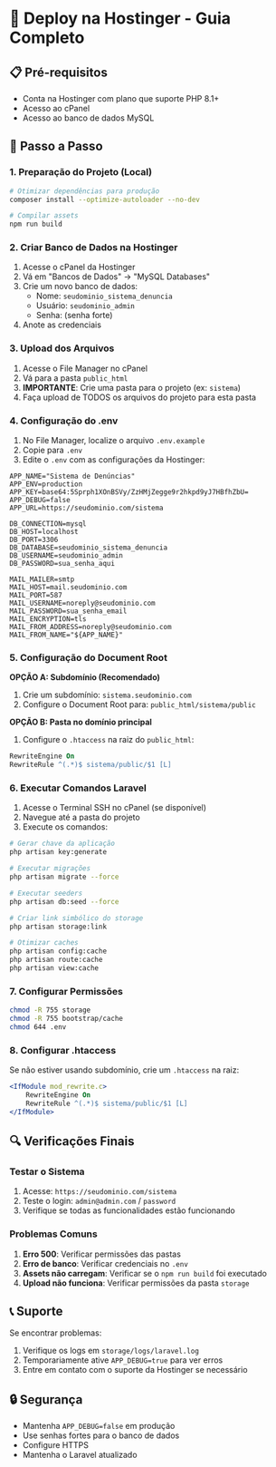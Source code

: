 # 🚀 Deploy na Hostinger - Guia Completo

## 📋 Pré-requisitos
- Conta na Hostinger com plano que suporte PHP 8.1+
- Acesso ao cPanel
- Acesso ao banco de dados MySQL

## 🔧 Passo a Passo

### 1. **Preparação do Projeto (Local)**
```bash
# Otimizar dependências para produção
composer install --optimize-autoloader --no-dev

# Compilar assets
npm run build
```

### 2. **Criar Banco de Dados na Hostinger**
1. Acesse o cPanel da Hostinger
2. Vá em "Bancos de Dados" → "MySQL Databases"
3. Crie um novo banco de dados:
   - Nome: `seudominio_sistema_denuncia`
   - Usuário: `seudominio_admin`
   - Senha: (senha forte)
4. Anote as credenciais

### 3. **Upload dos Arquivos**
1. Acesse o File Manager no cPanel
2. Vá para a pasta `public_html`
3. **IMPORTANTE**: Crie uma pasta para o projeto (ex: `sistema`)
4. Faça upload de TODOS os arquivos do projeto para esta pasta

### 4. **Configuração do .env**
1. No File Manager, localize o arquivo `.env.example`
2. Copie para `.env`
3. Edite o `.env` com as configurações da Hostinger:

```env
APP_NAME="Sistema de Denúncias"
APP_ENV=production
APP_KEY=base64:5Sprph1XOnBSVy/ZzHMjZegge9r2hkpd9yJ7HBfhZbU=
APP_DEBUG=false
APP_URL=https://seudominio.com/sistema

DB_CONNECTION=mysql
DB_HOST=localhost
DB_PORT=3306
DB_DATABASE=seudominio_sistema_denuncia
DB_USERNAME=seudominio_admin
DB_PASSWORD=sua_senha_aqui

MAIL_MAILER=smtp
MAIL_HOST=mail.seudominio.com
MAIL_PORT=587
MAIL_USERNAME=noreply@seudominio.com
MAIL_PASSWORD=sua_senha_email
MAIL_ENCRYPTION=tls
MAIL_FROM_ADDRESS=noreply@seudominio.com
MAIL_FROM_NAME="${APP_NAME}"
```

### 5. **Configuração do Document Root**
**OPÇÃO A: Subdomínio (Recomendado)**
1. Crie um subdomínio: `sistema.seudominio.com`
2. Configure o Document Root para: `public_html/sistema/public`

**OPÇÃO B: Pasta no domínio principal**
1. Configure o `.htaccess` na raiz do `public_html`:

```apache
RewriteEngine On
RewriteRule ^(.*)$ sistema/public/$1 [L]
```

### 6. **Executar Comandos Laravel**
1. Acesse o Terminal SSH no cPanel (se disponível)
2. Navegue até a pasta do projeto
3. Execute os comandos:

```bash
# Gerar chave da aplicação
php artisan key:generate

# Executar migrações
php artisan migrate --force

# Executar seeders
php artisan db:seed --force

# Criar link simbólico do storage
php artisan storage:link

# Otimizar caches
php artisan config:cache
php artisan route:cache
php artisan view:cache
```

### 7. **Configurar Permissões**
```bash
chmod -R 755 storage
chmod -R 755 bootstrap/cache
chmod 644 .env
```

### 8. **Configurar .htaccess**
Se não estiver usando subdomínio, crie um `.htaccess` na raiz:

```apache
<IfModule mod_rewrite.c>
    RewriteEngine On
    RewriteRule ^(.*)$ sistema/public/$1 [L]
</IfModule>
```

## 🔍 Verificações Finais

### Testar o Sistema
1. Acesse: `https://seudominio.com/sistema`
2. Teste o login: `admin@admin.com` / `password`
3. Verifique se todas as funcionalidades estão funcionando

### Problemas Comuns
1. **Erro 500**: Verificar permissões das pastas
2. **Erro de banco**: Verificar credenciais no `.env`
3. **Assets não carregam**: Verificar se o `npm run build` foi executado
4. **Upload não funciona**: Verificar permissões da pasta `storage`

## 📞 Suporte
Se encontrar problemas:
1. Verifique os logs em `storage/logs/laravel.log`
2. Temporariamente ative `APP_DEBUG=true` para ver erros
3. Entre em contato com o suporte da Hostinger se necessário

## 🔒 Segurança
- Mantenha `APP_DEBUG=false` em produção
- Use senhas fortes para o banco de dados
- Configure HTTPS
- Mantenha o Laravel atualizado 